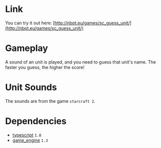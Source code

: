 Link
====

You can try it out here: [http://nbpt.eu/games/sc_guess_unit/](http://nbpt.eu/games/sc_guess_unit/)


Gameplay
========

A sound of an unit is played, and you need to guess that unit's name. The faster you guess, the higher the score!


Unit Sounds
===========

The sounds are from the game `starcraft 2`.


Dependencies
============

- [typescript](http://www.typescriptlang.org/) `1.8`
- [game_engine](https://bitbucket.org/drk4/game_engine) `1.3`
